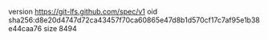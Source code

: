version https://git-lfs.github.com/spec/v1
oid sha256:d8e20d4747d72ca43457f70ca60865e47d8b1d570cf17c7af95e1b38e44caa76
size 8494
